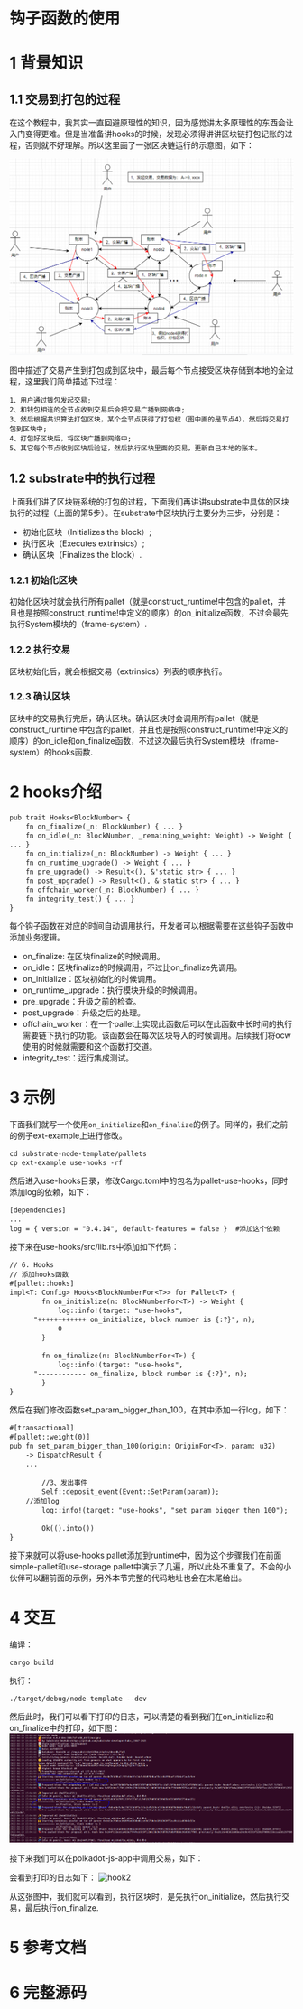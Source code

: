 # 钩子函数的使用

# 1 背景知识
## 1.1 交易到打包的过程
在这个教程中，我其实一直回避原理性的知识，因为感觉讲太多原理性的东西会让入门变得更难。但是当准备讲hooks的时候，发现必须得讲讲区块链打包记账的过程，否则就不好理解。所以这里画了一张区块链运行的示意图，如下：

![发起交易到打包的过程](./assets/运行图.PNG)


图中描述了交易产生到打包成到区块中，最后每个节点接受区块存储到本地的全过程，这里我们简单描述下过程：
```
1、用户通过钱包发起交易;
2、和钱包相连的全节点收到交易后会把交易广播到网络中;
3、然后根据共识算法打包区块，某个全节点获得了打包权（图中画的是节点4），然后将交易打包到区块中;
4、打包好区块后，将区块广播到网络中;
5、其它每个节点收到区块后验证，然后执行区块里面的交易，更新自己本地的账本。
```


## 1.2 substrate中的执行过程
上面我们讲了区块链系统的打包的过程，下面我们再讲讲substrate中具体的区块执行的过程（上面的第5步）。在substrate中区块执行主要分为三步，分别是：
* 初始化区块（Initializes the block）;
* 执行区块（Executes extrinsics）;
* 确认区块（Finalizes the block）.

### 1.2.1 初始化区块
初始化区块时就会执行所有pallet（就是construct_runtime!中包含的pallet，并且也是按照construct_runtime!中定义的顺序）的on_initialize函数，不过会最先执行System模块的（frame-system）.

### 1.2.2 执行交易

区块初始化后，就会根据交易（extrinsics）列表的顺序执行。

### 1.2.3 确认区块
区块中的交易执行完后，确认区块。确认区块时会调用所有pallet（就是construct_runtime!中包含的pallet，并且也是按照construct_runtime!中定义的顺序）的on_idle和on_finalize函数，不过这次最后执行System模块（frame-system）的hooks函数.
  
# 2 hooks介绍 
```
pub trait Hooks<BlockNumber> {
    fn on_finalize(_n: BlockNumber) { ... }
    fn on_idle(_n: BlockNumber, _remaining_weight: Weight) -> Weight { ... }
    fn on_initialize(_n: BlockNumber) -> Weight { ... }
    fn on_runtime_upgrade() -> Weight { ... }
    fn pre_upgrade() -> Result<(), &'static str> { ... }
    fn post_upgrade() -> Result<(), &'static str> { ... }
    fn offchain_worker(_n: BlockNumber) { ... }
    fn integrity_test() { ... }
}
```
每个钩子函数在对应的时间自动调用执行，开发者可以根据需要在这些钩子函数中添加业务逻辑。

* on_finalize: 在区块finalize的时候调用。
* on_idle：区块finalize的时候调用，不过比on_finalize先调用。
* on_initialize：区块初始化的时候调用。
* on_runtime_upgrade：执行模块升级的时候调用。
* pre_upgrade：升级之前的检查。
* post_upgrade：升级之后的处理。
* offchain_worker：在一个pallet上实现此函数后可以在此函数中长时间的执行需要链下执行的功能。该函数会在每次区块导入的时候调用。后续我们将ocw使用的时候就需要和这个函数打交道。
* integrity_test：运行集成测试。

# 3 示例
下面我们就写一个使用```on_initialize```和```on_finalize```的例子。同样的，我们之前的例子ext-example上进行修改。
```
cd substrate-node-template/pallets
cp ext-example use-hooks -rf
```
然后进入use-hooks目录，修改Cargo.toml中的包名为pallet-use-hooks，同时添加log的依赖，如下：
```
[dependencies]
...
log = { version = "0.4.14", default-features = false }  #添加这个依赖
```

接下来在use-hooks/src/lib.rs中添加如下代码：
```
// 6. Hooks
// 添加hooks函数 
#[pallet::hooks]
impl<T: Config> Hooks<BlockNumberFor<T>> for Pallet<T> { 
		fn on_initialize(n: BlockNumberFor<T>) -> Weight {
			log::info!(target: "use-hooks", 
      "++++++++++++ on_initialize, block number is {:?}", n);
			0
		}

		fn on_finalize(n: BlockNumberFor<T>) {
			log::info!(target: "use-hooks", 
      "------------ on_finalize, block number is {:?}", n);
		}
}
```
然后在我们修改函数set_param_bigger_than_100，在其中添加一行log，如下：
```
#[transactional]
#[pallet::weight(0)]
pub fn set_param_bigger_than_100(origin: OriginFor<T>, param: u32) 
    -> DispatchResult {
    ...

		//3、发出事件
		Self::deposit_event(Event::SetParam(param));
    //添加log
		log::info!(target: "use-hooks", "set param bigger then 100");  

		Ok(().into())
}
```

接下来就可以将use-hooks pallet添加到runtime中，因为这个步骤我们在前面simple-pallet和use-storage pallet中演示了几遍，所以此处不重复了。不会的小伙伴可以翻前面的示例，另外本节完整的代码地址也会在末尾给出。

# 4 交互
编译：
```
cargo build
```
执行：
```
./target/debug/node-template --dev
```

然后此时，我们可以看下打印的日志，可以清楚的看到我们在on_initialize和on_finalize中的打印，如下图：
![hook1](./assets/hooks1.PNG)

接下来我们可以在polkadot-js-app中调用交易，如下：

会看到打印的日志如下：
![hook2](./assets/hooks2.PNG)

从这张图中，我们就可以看到，执行区块时，是先执行on_initialize，然后执行交易，最后执行on_finalize.


# 5 参考文档

# 6 完整源码
